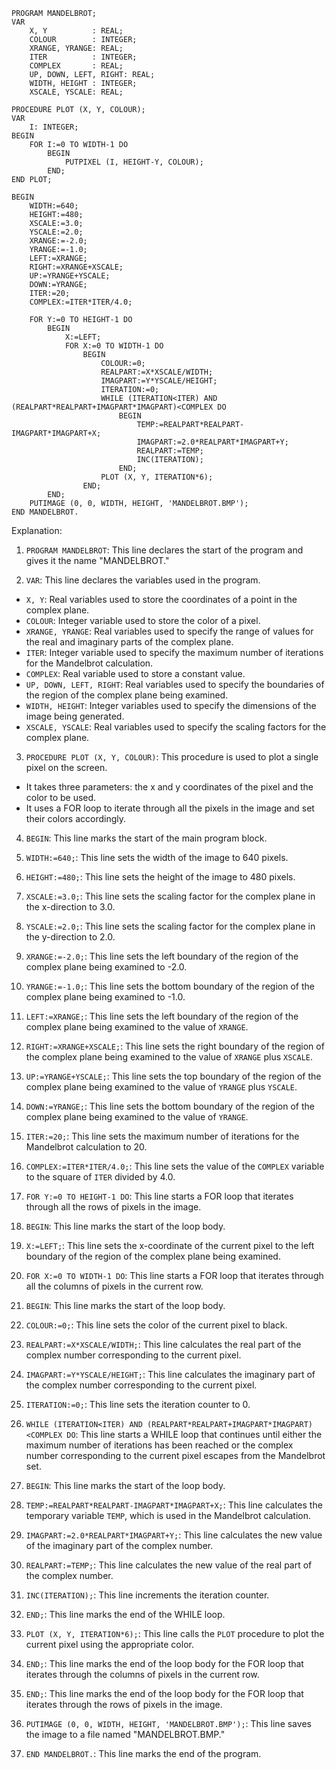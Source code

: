 ```portugol
PROGRAM MANDELBROT;
VAR
    X, Y          : REAL;
    COLOUR        : INTEGER;
    XRANGE, YRANGE: REAL;
    ITER          : INTEGER;
    COMPLEX       : REAL;
    UP, DOWN, LEFT, RIGHT: REAL;
    WIDTH, HEIGHT : INTEGER;
    XSCALE, YSCALE: REAL;

PROCEDURE PLOT (X, Y, COLOUR);
VAR
    I: INTEGER;
BEGIN
    FOR I:=0 TO WIDTH-1 DO
        BEGIN
            PUTPIXEL (I, HEIGHT-Y, COLOUR);
        END;
END PLOT;

BEGIN
    WIDTH:=640;
    HEIGHT:=480;
    XSCALE:=3.0;
    YSCALE:=2.0;
    XRANGE:=-2.0;
    YRANGE:=-1.0;
    LEFT:=XRANGE;
    RIGHT:=XRANGE+XSCALE;
    UP:=YRANGE+YSCALE;
    DOWN:=YRANGE;
    ITER:=20;
    COMPLEX:=ITER*ITER/4.0;

    FOR Y:=0 TO HEIGHT-1 DO
        BEGIN
            X:=LEFT;
            FOR X:=0 TO WIDTH-1 DO
                BEGIN
                    COLOUR:=0;
                    REALPART:=X*XSCALE/WIDTH;
                    IMAGPART:=Y*YSCALE/HEIGHT;
                    ITERATION:=0;
                    WHILE (ITERATION<ITER) AND (REALPART*REALPART+IMAGPART*IMAGPART)<COMPLEX DO
                        BEGIN
                            TEMP:=REALPART*REALPART-IMAGPART*IMAGPART+X;
                            IMAGPART:=2.0*REALPART*IMAGPART+Y;
                            REALPART:=TEMP;
                            INC(ITERATION);
                        END;
                    PLOT (X, Y, ITERATION*6);
                END;
        END;
    PUTIMAGE (0, 0, WIDTH, HEIGHT, 'MANDELBROT.BMP');
END MANDELBROT.
```

Explanation:

1. `PROGRAM MANDELBROT`: This line declares the start of the program and gives it the name "MANDELBROT."

2. `VAR`: This line declares the variables used in the program.

 * `X, Y`: Real variables used to store the coordinates of a point in the complex plane.
 * `COLOUR`: Integer variable used to store the color of a pixel.
 * `XRANGE, YRANGE`: Real variables used to specify the range of values for the real and imaginary parts of the complex plane.
 * `ITER`: Integer variable used to specify the maximum number of iterations for the Mandelbrot calculation.
 * `COMPLEX`: Real variable used to store a constant value.
 * `UP, DOWN, LEFT, RIGHT`: Real variables used to specify the boundaries of the region of the complex plane being examined.
 * `WIDTH, HEIGHT`: Integer variables used to specify the dimensions of the image being generated.
 * `XSCALE, YSCALE`: Real variables used to specify the scaling factors for the complex plane.

3. `PROCEDURE PLOT (X, Y, COLOUR)`: This procedure is used to plot a single pixel on the screen.

 * It takes three parameters: the x and y coordinates of the pixel and the color to be used.
 * It uses a FOR loop to iterate through all the pixels in the image and set their colors accordingly.

4. `BEGIN`: This line marks the start of the main program block.

5. `WIDTH:=640;`: This line sets the width of the image to 640 pixels.

6. `HEIGHT:=480;`: This line sets the height of the image to 480 pixels.

7. `XSCALE:=3.0;`: This line sets the scaling factor for the complex plane in the x-direction to 3.0.

8. `YSCALE:=2.0;`: This line sets the scaling factor for the complex plane in the y-direction to 2.0.

9. `XRANGE:=-2.0;`: This line sets the left boundary of the region of the complex plane being examined to -2.0.

10. `YRANGE:=-1.0;`: This line sets the bottom boundary of the region of the complex plane being examined to -1.0.

11. `LEFT:=XRANGE;`: This line sets the left boundary of the region of the complex plane being examined to the value of `XRANGE`.

12. `RIGHT:=XRANGE+XSCALE;`: This line sets the right boundary of the region of the complex plane being examined to the value of `XRANGE` plus `XSCALE`.

13. `UP:=YRANGE+YSCALE;`: This line sets the top boundary of the region of the complex plane being examined to the value of `YRANGE` plus `YSCALE`.

14. `DOWN:=YRANGE;`: This line sets the bottom boundary of the region of the complex plane being examined to the value of `YRANGE`.

15. `ITER:=20;`: This line sets the maximum number of iterations for the Mandelbrot calculation to 20.

16. `COMPLEX:=ITER*ITER/4.0;`: This line sets the value of the `COMPLEX` variable to the square of `ITER` divided by 4.0.

17. `FOR Y:=0 TO HEIGHT-1 DO`: This line starts a FOR loop that iterates through all the rows of pixels in the image.

18. `BEGIN`: This line marks the start of the loop body.

19. `X:=LEFT;`: This line sets the x-coordinate of the current pixel to the left boundary of the region of the complex plane being examined.

20. `FOR X:=0 TO WIDTH-1 DO`: This line starts a FOR loop that iterates through all the columns of pixels in the current row.

21. `BEGIN`: This line marks the start of the loop body.

22. `COLOUR:=0;`: This line sets the color of the current pixel to black.

23. `REALPART:=X*XSCALE/WIDTH;`: This line calculates the real part of the complex number corresponding to the current pixel.

24. `IMAGPART:=Y*YSCALE/HEIGHT;`: This line calculates the imaginary part of the complex number corresponding to the current pixel.

25. `ITERATION:=0;`: This line sets the iteration counter to 0.

26. `WHILE (ITERATION<ITER) AND (REALPART*REALPART+IMAGPART*IMAGPART)<COMPLEX DO`: This line starts a WHILE loop that continues until either the maximum number of iterations has been reached or the complex number corresponding to the current pixel escapes from the Mandelbrot set.

27. `BEGIN`: This line marks the start of the loop body.

28. `TEMP:=REALPART*REALPART-IMAGPART*IMAGPART+X;`: This line calculates the temporary variable `TEMP`, which is used in the Mandelbrot calculation.

29. `IMAGPART:=2.0*REALPART*IMAGPART+Y;`: This line calculates the new value of the imaginary part of the complex number.

30. `REALPART:=TEMP;`: This line calculates the new value of the real part of the complex number.

31. `INC(ITERATION);`: This line increments the iteration counter.

32. `END;`: This line marks the end of the WHILE loop.

33. `PLOT (X, Y, ITERATION*6);`: This line calls the `PLOT` procedure to plot the current pixel using the appropriate color.

34. `END;`: This line marks the end of the loop body for the FOR loop that iterates through the columns of pixels in the current row.

35. `END;`: This line marks the end of the loop body for the FOR loop that iterates through the rows of pixels in the image.

36. `PUTIMAGE (0, 0, WIDTH, HEIGHT, 'MANDELBROT.BMP');`: This line saves the image to a file named "MANDELBROT.BMP."

37. `END MANDELBROT.`: This line marks the end of the program.